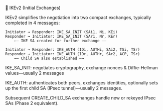 🔐 IKEv2 (Initial Exchanges)

IKEv2 simplifies the negotiation into two compact exchanges, typically completed in 4 messages:
```text
Initiator → Responder: IKE_SA_INIT (SAi1, Ni, KEi)
Responder → Initiator: IKE_SA_INIT (SAr1, Nr, KEr)
    ←— IKE SA created for further exchange ——

Initiator → Responder: IKE_AUTH (IDi, AUTHi, SAi2, TSi, TSr)
Responder → Initiator: IKE_AUTH (IDr, AUTHr, SAr2, ACP, TSr)
    ←— Child SA also established —→
```


IKE_SA_INIT: negotiates cryptography, exchange nonces & Diffie-Hellman values—usually 2 messages

IKE_AUTH: authenticates both peers, exchanges identities, optionally sets up the first child SA (IPsec tunnel)—usually 2 messages.

Subsequent CREATE_CHILD_SA exchanges handle new or rekeyed IPsec SAs (Phase 2 equivalent).
